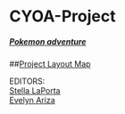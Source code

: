 # CYOA-Project
##### [Pokemon adventure](start/startPokemonJourney.)
##[Project Layout Map](https://docs.google.com/a/hstat.org/drawings/d/11ZYmdDIN1AkF5ROXNh3S_ZukhXk6-Sq8f6QizPhz1yk/edit?usp=sharing)


EDITORS:  
[Stella LaPorta](https://github.com/stellal5059)  
[Evelyn Ariza](https://github.com/evelyna0008)  









